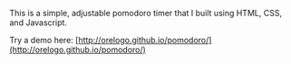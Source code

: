This is a simple, adjustable pomodoro timer that I built using HTML, CSS, and Javascript.

Try a demo here: [http://orelogo.github.io/pomodoro/](http://orelogo.github.io/pomodoro/)
